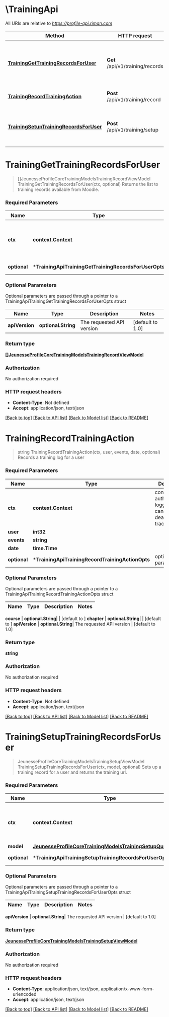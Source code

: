 # \TrainingApi

All URIs are relative to *https://profile-api.riman.com*

Method | HTTP request | Description
------------- | ------------- | -------------
[**TrainingGetTrainingRecordsForUser**](TrainingApi.md#TrainingGetTrainingRecordsForUser) | **Get** /api/v1/training/records | Returns the list to training records available from Moodle.
[**TrainingRecordTrainingAction**](TrainingApi.md#TrainingRecordTrainingAction) | **Post** /api/v1/training/record | Records a training log for a user
[**TrainingSetupTrainingRecordsForUser**](TrainingApi.md#TrainingSetupTrainingRecordsForUser) | **Post** /api/v1/training/setup | Sets up a training record for a user and returns the training url.


# **TrainingGetTrainingRecordsForUser**
> []JeunesseProfileCoreTrainingModelsTrainingRecordViewModel TrainingGetTrainingRecordsForUser(ctx, optional)
Returns the list to training records available from Moodle.

### Required Parameters

Name | Type | Description  | Notes
------------- | ------------- | ------------- | -------------
 **ctx** | **context.Context** | context for authentication, logging, cancellation, deadlines, tracing, etc.
 **optional** | ***TrainingApiTrainingGetTrainingRecordsForUserOpts** | optional parameters | nil if no parameters

### Optional Parameters
Optional parameters are passed through a pointer to a TrainingApiTrainingGetTrainingRecordsForUserOpts struct

Name | Type | Description  | Notes
------------- | ------------- | ------------- | -------------
 **apiVersion** | **optional.String**| The requested API version | [default to 1.0]

### Return type

[**[]JeunesseProfileCoreTrainingModelsTrainingRecordViewModel**](Jeunesse.Profile.Core.Training.Models.TrainingRecordViewModel.md)

### Authorization

No authorization required

### HTTP request headers

 - **Content-Type**: Not defined
 - **Accept**: application/json, text/json

[[Back to top]](#) [[Back to API list]](../README.md#documentation-for-api-endpoints) [[Back to Model list]](../README.md#documentation-for-models) [[Back to README]](../README.md)

# **TrainingRecordTrainingAction**
> string TrainingRecordTrainingAction(ctx, user, events, date, optional)
Records a training log for a user

### Required Parameters

Name | Type | Description  | Notes
------------- | ------------- | ------------- | -------------
 **ctx** | **context.Context** | context for authentication, logging, cancellation, deadlines, tracing, etc.
  **user** | **int32**|  | 
  **events** | **string**|  | 
  **date** | **time.Time**|  | 
 **optional** | ***TrainingApiTrainingRecordTrainingActionOpts** | optional parameters | nil if no parameters

### Optional Parameters
Optional parameters are passed through a pointer to a TrainingApiTrainingRecordTrainingActionOpts struct

Name | Type | Description  | Notes
------------- | ------------- | ------------- | -------------



 **course** | **optional.String**|  | [default to ]
 **chapter** | **optional.String**|  | [default to ]
 **apiVersion** | **optional.String**| The requested API version | [default to 1.0]

### Return type

**string**

### Authorization

No authorization required

### HTTP request headers

 - **Content-Type**: Not defined
 - **Accept**: application/json, text/json

[[Back to top]](#) [[Back to API list]](../README.md#documentation-for-api-endpoints) [[Back to Model list]](../README.md#documentation-for-models) [[Back to README]](../README.md)

# **TrainingSetupTrainingRecordsForUser**
> JeunesseProfileCoreTrainingModelsTrainingSetupViewModel TrainingSetupTrainingRecordsForUser(ctx, model, optional)
Sets up a training record for a user and returns the training url.

### Required Parameters

Name | Type | Description  | Notes
------------- | ------------- | ------------- | -------------
 **ctx** | **context.Context** | context for authentication, logging, cancellation, deadlines, tracing, etc.
  **model** | [**JeunesseProfileCoreTrainingModelsTrainingSetupQueryModel**](JeunesseProfileCoreTrainingModelsTrainingSetupQueryModel.md)|  | 
 **optional** | ***TrainingApiTrainingSetupTrainingRecordsForUserOpts** | optional parameters | nil if no parameters

### Optional Parameters
Optional parameters are passed through a pointer to a TrainingApiTrainingSetupTrainingRecordsForUserOpts struct

Name | Type | Description  | Notes
------------- | ------------- | ------------- | -------------

 **apiVersion** | **optional.String**| The requested API version | [default to 1.0]

### Return type

[**JeunesseProfileCoreTrainingModelsTrainingSetupViewModel**](Jeunesse.Profile.Core.Training.Models.TrainingSetupViewModel.md)

### Authorization

No authorization required

### HTTP request headers

 - **Content-Type**: application/json, text/json, application/x-www-form-urlencoded
 - **Accept**: application/json, text/json

[[Back to top]](#) [[Back to API list]](../README.md#documentation-for-api-endpoints) [[Back to Model list]](../README.md#documentation-for-models) [[Back to README]](../README.md)

